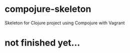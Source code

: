 compojure-skeleton
==================

Skeleton for Clojure project using Compojure with Vagrant

# not finished yet...
